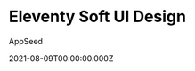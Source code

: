 ---
title: Eleventy Soft UI Design
github: https://github.com/app-generator/eleventy-soft-ui-design
demo: https://eleventy-soft-ui.appseed-srv1.com/
author: AppSeed
date: 2021-08-09T00:00:00.000Z
ssg:
  - Eleventy
cms:
  - Prismic
css:
  - Bootstrap
category:
  - Blog
  - Portfolio
description: >-
  Eleventy Soft UI is an Eleventy adaptation of Soft UI Design System, a modern
  Bootstrap 5 Design, including a Blog system that uses Prismic CMS for content
  management
draft: true
publish_date: '2021-07-07T10:15:56Z'
update_date: '2021-08-07T14:01:20Z'
github_star: 24
github_fork: 11
---